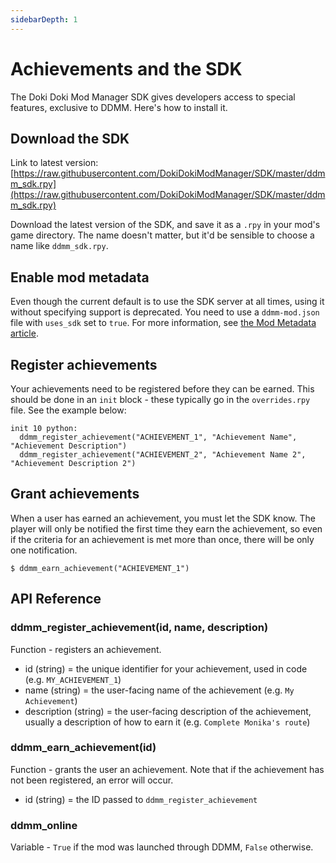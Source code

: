 ```yaml
---
sidebarDepth: 1
---
```

# Achievements and the SDK

The Doki Doki Mod Manager SDK gives developers access to special features, exclusive to DDMM. Here's how to install it.

## Download the SDK

Link to latest version: [https://raw.githubusercontent.com/DokiDokiModManager/SDK/master/ddmm_sdk.rpy](https://raw.githubusercontent.com/DokiDokiModManager/SDK/master/ddmm_sdk.rpy)

Download the latest version of the SDK, and save it as a `.rpy` in your mod's game directory. The name doesn't matter, 
but it'd be sensible to choose a name like `ddmm_sdk.rpy`.

## Enable mod metadata

Even though the current default is to use the SDK server at all times, using it without specifying support is deprecated.
You need to use a `ddmm-mod.json` file with `uses_sdk` set to `true`. For more information, see [the Mod Metadata article](metadata.md).

## Register achievements

Your achievements need to be registered before they can be earned. This should be done in an `init` block - these typically
go in the `overrides.rpy` file. See the example below:

    init 10 python:
      ddmm_register_achievement("ACHIEVEMENT_1", "Achievement Name", "Achievement Description")
      ddmm_register_achievement("ACHIEVEMENT_2", "Achievement Name 2", "Achievement Description 2")

## Grant achievements

When a user has earned an achievement, you must let the SDK know. The player will only be notified the first time they earn the achievement,
so even if the criteria for an achievement is met more than once, there will be only one notification.

    $ ddmm_earn_achievement("ACHIEVEMENT_1")
    
## API Reference

### ddmm_register_achievement(id, name, description)

Function - registers an achievement.

* id (string) = the unique identifier for your achievement, used in code (e.g. `MY_ACHIEVEMENT_1`)
* name (string) = the user-facing name of the achievement (e.g. `My Achievement`)
* description (string) = the user-facing description of the achievement, usually a description of how to earn it (e.g. `Complete Monika's route`)

### ddmm_earn_achievement(id)

Function - grants the user an achievement. Note that if the achievement has not been registered, an error will occur.

* id (string) = the ID passed to `ddmm_register_achievement`

### ddmm_online

Variable - `True` if the mod was launched through DDMM, `False` otherwise.
